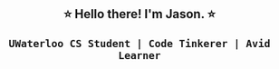 <h2 align="center"> ⭐️ Hello there! I'm Jason. ⭐️
 
`UWaterloo CS Student | Code Tinkerer | Avid Learner`

